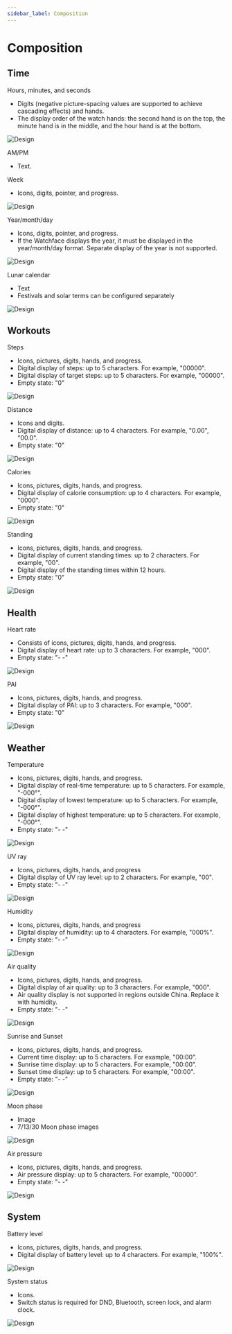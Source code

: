 ```yaml
---
sidebar_label: Composition
---
```


# Composition

## Time

Hours, minutes, and seconds

- Digits (negative picture-spacing values are supported to achieve cascading effects) and hands.
- The display order of the watch hands: the second hand is on the top, the minute hand is in the middle, and the hour hand is at the bottom.

![Design](/img/design/751f46bdbfad2f4012307a64d5579a74.png)

AM/PM

- Text.

Week

- Icons, digits, pointer, and progress.

![Design](/img/design/c39073dbfea8a6606a47a8188172eee3.png)

Year/month/day

- Icons, digits, pointer, and progress.
- If the Watchface displays the year, it must be displayed in the year/month/day format. Separate display of the year is not supported.

![Design](/img/design/097370c1c00b683a9be14a0628b15107.png)

Lunar calendar

- Text
- Festivals and solar terms can be configured separately

![Design](/img/design/d4567031c6c6452f9e739f4c753c7fa0.png)

## Workouts

Steps

- Icons, pictures, digits, hands, and progress.
- Digital display of steps: up to 5 characters. For example, "00000".
- Digital display of target steps: up to 5 characters. For example, "00000".
- Empty state: "0"

![Design](/img/design/99954eb44069278dcebc58969bb0c0d8.png)

Distance

- Icons and digits.
- Digital display of distance: up to 4 characters. For example, "0.00", "00.0".
- Empty state: "0"

![Design](/img/design/b7b0168629e8d92679d3ac83e2cf54e4.png)

Calories

- Icons, pictures, digits, hands, and progress.
- Digital display of calorie consumption: up to 4 characters. For example, "0000".
- Empty state: "0"

![Design](/img/design/1ebdb4166f9a22fdfcb0c1424941379f.png)

Standing

- Icons, pictures, digits, hands, and progress.
- Digital display of current standing times: up to 2 characters. For example, "00".
- Digital display of the standing times within 12 hours.
- Empty state: "0"

![Design](/img/design/8c9ba44ed20ff59e97a237dd338ed581.png)

## Health

Heart rate

- Consists of icons, pictures, digits, hands, and progress.
- Digital display of heart rate: up to 3 characters. For example, "000".
- Empty state: "- -"

![Design](/img/design/ba68fcfab3be1a8443091526d7eb1c31.png)

PAI

- Icons, pictures, digits, hands, and progress.
- Digital display of PAI: up to 3 characters. For example, "000".
- Empty state: "0"

![Design](/img/design/093ca662e6050a1e8d20ee994bf770ae.png)

## Weather

Temperature

- Icons, pictures, digits, hands, and progress.
- Digital display of real-time temperature: up to 5 characters. For example, "-000°".
- Digital display of lowest temperature: up to 5 characters. For example, "-000°".
- Digital display of highest temperature: up to 5 characters. For example, "-000°".
- Empty state: "- -"

![Design](/img/design/a32ac2b7a4c1000dfbff13eba8c405a4.png)

UV ray

- Icons, pictures, digits, hands, and progress
- Digital display of UV ray level: up to 2 characters. For example, "00".
- Empty state: "- -"

![Design](/img/design/0ecbc049735d589f08d87c90c293e5bd.png)

Humidity

- Icons, pictures, digits, hands, and progress
- Digital display of humidity: up to 4 characters. For example, "000%".
- Empty state: "- -"

![Design](/img/design/82521cfaa69edb682ac6724ea32818c6.png)

Air quality

- Icons, pictures, digits, hands, and progress.
- Digital display of air quality: up to 3 characters. For example, "000".
- Air quality display is not supported in regions outside China. Replace it with humidity.
- Empty state: "- -"

![Design](/img/design/13f6fd40e37253198a7ef61a3d0aad19.png)

Sunrise and Sunset

- Icons, pictures, digits, hands, and progress.
- Current time display: up to 5 characters. For example, "00:00".
- Sunrise time display: up to 5 characters. For example, "00:00".
- Sunset time display: up to 5 characters. For example, "00:00".
- Empty state: "- -"

![Design](/img/design/6a8c64645935e3b8ad625e8f8742d061.png)

Moon phase

- Image
- 7/13/30 Moon phase images

![Design](/img/design/f0807f94bc883a8cc793e3353eacf230.png)

Air pressure

- Icons, pictures, digits, hands, and progress.
- Air pressure display: up to 5 characters. For example, "00000".
- Empty state: "- -"

![Design](/img/design/167d2f717c1fe7ec1231b626e376a99f.png)

## System

Battery level

- Icons, pictures, digits, hands, and progress.
- Digital display of battery level: up to 4 characters. For example, "100%".

![Design](/img/design/384644bc7b859fd1a04eddc97a35c9c3.png)

System status

- Icons.
- Switch status is required for DND, Bluetooth, screen lock, and alarm clock.

![Design](/img/design/f0120049b5a339f51408c6dd21e393fe.png)
